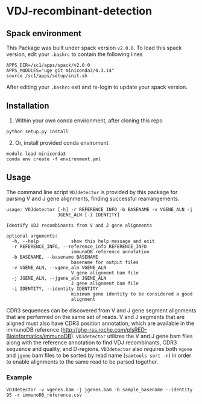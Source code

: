 # VDJ-recombinant-detection

## Spack environment
This Package was built under spack version `v2.0.0`.
To load this spack version, edit your `.bashrc` to contain the following lines

```
APPS_DIR=/sc1/apps/spack/v2.0.0
APPS_MODULES="uge git miniconda3/4.3.14"
source /sc1/apps/setup/init.sh
```

After editing your `.bashrc` exit and re-login to update your spack version.

## Installation
1) Within your own conda environment, after cloning this repo
```
python setup.py install
```

2) Or, install provided conda enviroment
```
module load miniconda3
conda env create -f environment.yml
```

## Usage
The command line script `VDJdetector` is provided by this package for parsing V and J gene alignments, finding successful rearrangements.

```
usage: VDJdetector [-h] -r REFERENCE_INFO -b BASENAME -v VGENE_ALN -j
                   JGENE_ALN [-i IDENTITY]

Identify VDJ recombinants from V and J gene alignments

optional arguments:
  -h, --help            show this help message and exit
  -r REFERENCE_INFO, --reference_info REFERENCE_INFO
                        immunoDB reference annotation
  -b BASENAME, --basename BASENAME
                        basename for output files
  -v VGENE_ALN, --vgene_aln VGENE_ALN
                        V gene alignment bam file
  -j JGENE_ALN, --jgene_aln JGENE_ALN
                        J gene alignment bam file
  -i IDENTITY, --identity IDENTITY
                        minimum gene identity to be considered a good
                        alignment

```

CDR3 sequences can be discovered from V and J gene segment alignments that are performed on the same set of reads. V and J segments that are aligned must also have CDR3 position annotation, which are available in the immunoDB reference (http://ghe-rss.roche.com/plsRED-Bioinformatics/immunoDB). `VDJdetector` utilizes the V and J gene bam files along with the reference annotation to find VDJ recombinants, CDR3 sequence and quality, and D-regions. `VDJdetector` also requires both `vgene` and `jgene` bam files to be sorted by read name (`samtools sort -n`) in order to enable alignments to the same read to be parsed together.

### Example
```
VDJdetector -v vgenes.bam -j jgenes.bam -b sample_basename --identity 95 -r immunoDB_reference.csv
```



